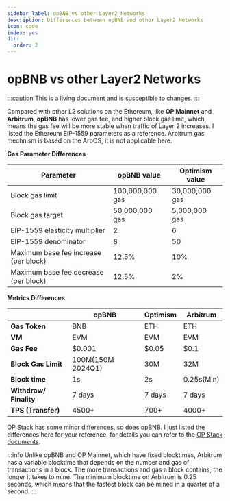```yaml
---
sidebar_label: opBNB vs other Layer2 Networks
description: Differences between opBNB and other Layer2 Networks
icon: code
index: yes
dir:
  order: 2
---
```


# opBNB vs other Layer2 Networks

:::caution 
This is a living document and is susceptible to changes. 
:::

Compared with other L2 solutions on the Ethereum, like **OP Mainnet** and **Arbitrum**, **opBNB** has lower gas fee, and higher block gas limit, which means the gas fee will be more stable when traffic of Layer 2 increases. I listed the Ethereum EIP-1559 parameters as a reference. Arbitrum gas mechnism is based on the ArbOS, it is not applicable here. 

**Gas Parameter Differences**

| **Parameter**                         | **opBNB value** | **Optimism value** |
| ------------------------------------- | --------------- | ------------------ |
| Block gas limit                       | 100,000,000 gas | 30,000,000 gas     |
| Block gas target                      | 50,000,000  gas | 5,000,000 gas      |
| EIP-1559 elasticity multiplier        | 2               | 6                  |
| EIP-1559 denominator                  | 8               | 50                 |
| Maximum base fee increase (per block) | 12.5%           | 10%                |
| Maximum base fee decrease (per block) | 12.5%           | 2%                 |

**Metrics Differences**

|                        | **opBNB** | **Optimism** | **Arbitrum** |
| ---------------------- | --------- | ------------ | ------------ |
| **Gas Token**          | BNB       | ETH          | ETH          |
| **VM**                 | EVM       | EVM          | EVM          |
| **Gas Fee**            | $0.001    | $0.05        | $0.1         |
| **Block Gas Limit**    | 100M(150M 2024Q1)      | 30M          | 32M          |
| **Block time**         | 1s        | 2s           | 0.25s(Min)   |
| **Withdraw/ Finality** | 7 days    | 7 days       | 7 days       |
| **TPS (Transfer)**     | 4500+     | 700+         | 4000+        |



OP Stack has some minor differences, so does opBNB. I just listed the differences here for your reference, for details you can refer to the [OP Stack documents](https://stack.optimism.io/docs/releases/bedrock/differences/#opcode-differences). 

:::info 
Unlike opBNB and OP Mainnet, which have fixed blocktimes, Arbitrum has a variable blocktime that depends on the number and gas of transactions in a block. The more transactions and gas a block contains, the longer it takes to mine. The minimum blocktime on Arbitrum is 0.25 seconds, which means that the fastest block can be mined in a quarter of a second.
:::
